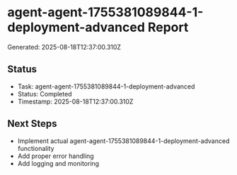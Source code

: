 # agent-agent-1755381089844-1-deployment-advanced Report

Generated: 2025-08-18T12:37:00.310Z

## Status
- Task: agent-agent-1755381089844-1-deployment-advanced
- Status: Completed
- Timestamp: 2025-08-18T12:37:00.310Z

## Next Steps
- Implement actual agent-agent-1755381089844-1-deployment-advanced functionality
- Add proper error handling
- Add logging and monitoring
